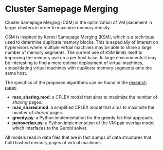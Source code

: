 Cluster Samepage Merging
========================

Cluster Samepage Merging (CSM) is the optimization of VM placement in larger clusters in order to maximize memory density. 

CSM is inspired by Kernel Samepage Merging (KSM), which is a technique used to determine duplicate memory blocks. This is especially of interest on hypervisors where multiple virtual machines may be able to share a large number of memory segments. The current use of KSM limits itself to improving the memory use on a per host base. In large environments it may be interesting to find a more optimal deployment of virtual machines, consolidating virtual machines with duplicate memory segments onto the same host.

The specifics of the proposed algorithms can be found in the [research paper](csm.pdf?raw=true).

  * __max_sharing.mod__: a CPLEX model that aims to maximize the number of _sharing_ pages.
  * __max_shared.mod__: a simplified CPLEX model that aims to maximize the number of _shared_ pages.
  * __greedy.py__: a Python implementation for the greedy fat-first approach.
  * __pairoverlap.py__: a Python implementation of the VM pair overlap model, which interfaces to the Gurobi solver.

All models read in data files that are in fact dumps of data structures that hold hashed memory pages of virtual machines.
